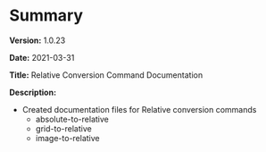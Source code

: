 # Summary

**Version:** 1.0.23

**Date:** 2021-03-31

**Title:** Relative Conversion Command Documentation

**Description:**

* Created documentation files for Relative conversion commands
	* absolute-to-relative
	* grid-to-relative
	* image-to-relative